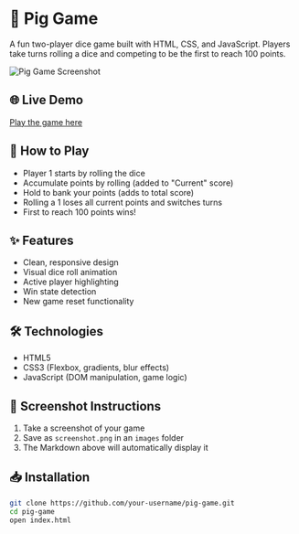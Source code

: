 # 🎲 Pig Game

A fun two-player dice game built with HTML, CSS, and JavaScript. Players take turns rolling a dice and competing to be the first to reach 100 points.

![Pig Game Screenshot](https://private-user-images.githubusercontent.com/121511136/459500484-19301d69-e499-4ee1-8a39-9cc99bcd8bf7.png?jwt=eyJhbGciOiJIUzI1NiIsInR5cCI6IkpXVCJ9.eyJpc3MiOiJnaXRodWIuY29tIiwiYXVkIjoicmF3LmdpdGh1YnVzZXJjb250ZW50LmNvbSIsImtleSI6ImtleTUiLCJleHAiOjE3NTA5NTE3NzgsIm5iZiI6MTc1MDk1MTQ3OCwicGF0aCI6Ii8xMjE1MTExMzYvNDU5NTAwNDg0LTE5MzAxZDY5LWU0OTktNGVlMS04YTM5LTljYzk5YmNkOGJmNy5wbmc_WC1BbXotQWxnb3JpdGhtPUFXUzQtSE1BQy1TSEEyNTYmWC1BbXotQ3JlZGVudGlhbD1BS0lBVkNPRFlMU0E1M1BRSzRaQSUyRjIwMjUwNjI2JTJGdXMtZWFzdC0xJTJGczMlMkZhd3M0X3JlcXVlc3QmWC1BbXotRGF0ZT0yMDI1MDYyNlQxNTI0MzhaJlgtQW16LUV4cGlyZXM9MzAwJlgtQW16LVNpZ25hdHVyZT1jNmViNzZhMzQ1NGI3YzkzOGY2ZWUwZGQ3ODc4ZDMyZmIyYTViN2M0MGJhMDc1MmMzODA0OTBlZmM3NWVhYmIzJlgtQW16LVNpZ25lZEhlYWRlcnM9aG9zdCJ9.tVQZ6wgeKX9e-f37eajn1LCiYjT9LJCv7HfF16A_VuA)

## 🌐 Live Demo

[Play the game here](https://amirreza-ansari.github.io/Pig-Game/)

## 🚀 How to Play

- Player 1 starts by rolling the dice
- Accumulate points by rolling (added to "Current" score)
- Hold to bank your points (adds to total score)
- Rolling a 1 loses all current points and switches turns
- First to reach 100 points wins!

## ✨ Features

- Clean, responsive design
- Visual dice roll animation
- Active player highlighting
- Win state detection
- New game reset functionality

## 🛠️ Technologies

- HTML5
- CSS3 (Flexbox, gradients, blur effects)
- JavaScript (DOM manipulation, game logic)

## 📸 Screenshot Instructions

1. Take a screenshot of your game
2. Save as `screenshot.png` in an `images` folder
3. The Markdown above will automatically display it

## 📥 Installation

```bash
git clone https://github.com/your-username/pig-game.git
cd pig-game
open index.html
```
